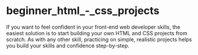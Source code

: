 # beginner_html_-_css_projects
If you want to feel confident in your front-end web developer skills, the easiest solution is to start building your own HTML and CSS projects from scratch.  As with any other skill, practicing on simple, realistic projects helps you build your skills and confidence step-by-step.

